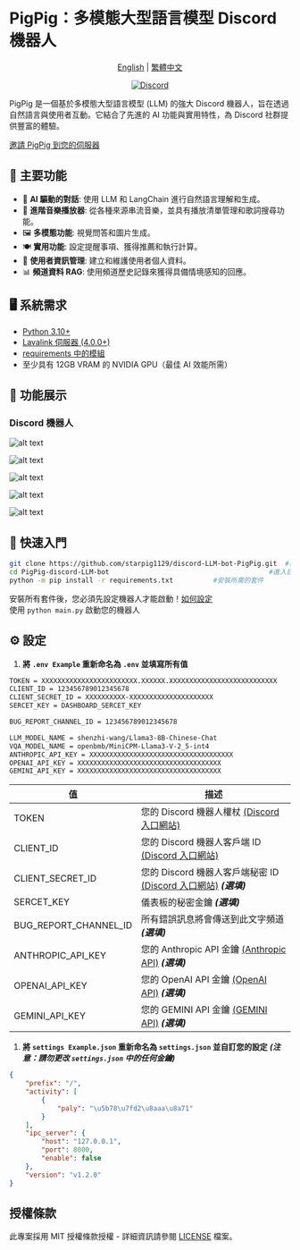 # PigPig：多模態大型語言模型 Discord 機器人

<p align="center">
  <a href="README.md">English</a> | <a href="README_zh-TW.md">繁體中文</a>
</p>

<p align="center">
  <a href="https://discord.gg/BvP64mqKzR">
    <img src="https://img.shields.io/discord/1212823415204085770?color=7289DA&label=Support&logo=discord&style=for-the-badge" alt="Discord">
  </a>
</p>

PigPig 是一個基於多模態大型語言模型 (LLM) 的強大 Discord 機器人，旨在透過自然語言與使用者互動。它結合了先進的 AI 功能與實用特性，為 Discord 社群提供豐富的體驗。

[邀請 PigPig 到您的伺服器](https://discord.com/oauth2/authorize?client_id=1208661941539704852&permissions=8&scope=bot)

## 🌟 主要功能

- 🧠 **AI 驅動的對話**: 使用 LLM 和 LangChain 進行自然語言理解和生成。
- 🎵 **進階音樂播放器**: 從各種來源串流音樂，並具有播放清單管理和歌詞搜尋功能。
- 🖼️ **多模態功能**: 視覺問答和圖片生成。
- 🍽️ **實用功能**: 設定提醒事項、獲得推薦和執行計算。
- 👤 **使用者資訊管理**: 建立和維護使用者個人資料。
- 📊 **頻道資料 RAG**: 使用頻道歷史記錄來獲得具備情境感知的回應。

## 🖥️ 系統需求

- [Python 3.10+](https://www.python.org/downloads/)
- [Lavalink 伺服器 (4.0.0+)](https://github.com/freyacodes/Lavalink)
- [requirements 中的模組](https://github.com/ChocoMeow/Vocard/blob/main/requirements.txt)
- 至少具有 12GB VRAM 的 NVIDIA GPU（最佳 AI 效能所需）

## 📸 功能展示
### Discord 機器人

![alt text](readmeimg/image-4.png)

![alt text](readmeimg/image.png)

![alt text](readmeimg/image-1.png)

![alt text](readmeimg/image-2.png)

![alt text](readmeimg/image-3.png)

## 🚀 快速入門
```sh
git clone https://github.com/starpig1129/discord-LLM-bot-PigPig.git  #複製儲存庫
cd PigPig-discord-LLM-bot                                        #進入目錄
python -m pip install -r requirements.txt          #安裝所需的套件
```
安裝所有套件後，您必須先設定機器人才能啟動！[如何設定](https://github.com/ChocoMeow/Vocard#configuration)<br />
使用 `python main.py` 啟動您的機器人

## ⚙️ 設定
1. **將 `.env Example` 重新命名為 `.env` 並填寫所有值**
```sh
TOKEN = XXXXXXXXXXXXXXXXXXXXXXXX.XXXXXX.XXXXXXXXXXXXXXXXXXXXXXXXXXX
CLIENT_ID = 123456789012345678
CLIENT_SECRET_ID = XXXXXXXXXX-XXXXXXXXXXXXXXXXXXXXX
SERCET_KEY = DASHBOARD_SERCET_KEY

BUG_REPORT_CHANNEL_ID = 123456789012345678

LLM_MODEL_NAME = shenzhi-wang/Llama3-8B-Chinese-Chat
VQA_MODEL_NAME = openbmb/MiniCPM-Llama3-V-2_5-int4
ANTHROPIC_API_KEY = XXXXXXXXXXXXXXXXXXXXXXXXXXXXXXXXXXXX
OPENAI_API_KEY = XXXXXXXXXXXXXXXXXXXXXXXXXXXXXXXXXXXX
GEMINI_API_KEY = XXXXXXXXXXXXXXXXXXXXXXXXXXXXXXXXXXXX
```
| 值 | 描述 |
|---|---|
| TOKEN | 您的 Discord 機器人權杖 [(Discord 入口網站)](https://discord.com/developers/applications) |
| CLIENT_ID | 您的 Discord 機器人客戶端 ID [(Discord 入口網站)](https://discord.com/developers/applications) |
| CLIENT_SECRET_ID | 您的 Discord 機器人客戶端秘密 ID [(Discord 入口網站)](https://discord.com/developers/applications) ***(選填)*** |
| SERCET_KEY | 儀表板的秘密金鑰 ***(選填)*** |
| BUG_REPORT_CHANNEL_ID | 所有錯誤訊息將會傳送到此文字頻道 ***(選填)*** |
| ANTHROPIC_API_KEY | 您的 Anthropic API 金鑰 [(Anthropic API)](https://www.anthropic.com/api) ***(選填)*** |
| OPENAI_API_KEY | 您的 OpenAI API 金鑰 [(OpenAI API)](https://openai.com/api/) ***(選填)*** |
| GEMINI_API_KEY | 您的 GEMINI API 金鑰 [(GEMINI API)](https://aistudio.google.com/app/apikey/) ***(選填)*** |
1. **將 `settings Example.json` 重新命名為 `settings.json` 並自訂您的設定**
***(注意：請勿更改 `settings.json` 中的任何金鑰)***
```json
{
    "prefix": "/",
    "activity": [
        {
            "paly": "\u5b78\u7fd2\u8aaa\u8a71"
        }
    ],
    "ipc_server": {
        "host": "127.0.0.1",
        "port": 8000,
        "enable": false
    },
    "version": "v1.2.0"
}
```


## 授權條款

此專案採用 MIT 授權條款授權 - 詳細資訊請參閱 [LICENSE](LICENSE) 檔案。
